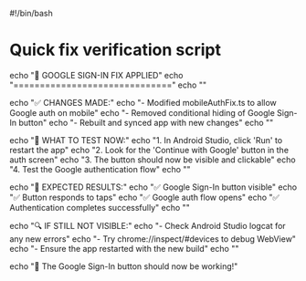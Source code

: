 #!/bin/bash
# Quick fix verification script

echo "🔧 GOOGLE SIGN-IN FIX APPLIED"
echo "=============================="
echo ""

echo "✅ CHANGES MADE:"
echo "- Modified mobileAuthFix.ts to allow Google auth on mobile"
echo "- Removed conditional hiding of Google Sign-In button"
echo "- Rebuilt and synced app with new changes"
echo ""

echo "📱 WHAT TO TEST NOW:"
echo "1. In Android Studio, click 'Run' to restart the app"
echo "2. Look for the 'Continue with Google' button in the auth screen"
echo "3. The button should now be visible and clickable"
echo "4. Test the Google authentication flow"
echo ""

echo "🎯 EXPECTED RESULTS:"
echo "✅ Google Sign-In button visible"
echo "✅ Button responds to taps"
echo "✅ Google auth flow opens"
echo "✅ Authentication completes successfully"
echo ""

echo "🔍 IF STILL NOT VISIBLE:"
echo "- Check Android Studio logcat for any new errors"
echo "- Try chrome://inspect/#devices to debug WebView"
echo "- Ensure the app restarted with the new build"
echo ""

echo "🚀 The Google Sign-In button should now be working!"
